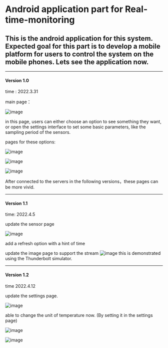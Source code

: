 # Android application part for Real-time-monitoring
## This is the android application for this system. Expected goal for this part is to develop a mobile platform for users to control the system on the mobile phones. Lets see the application now.
---
#### Version 1.0
time : 2022.3.31

main page：

![image](https://user-images.githubusercontent.com/48510316/161437552-06adb305-ca50-40b4-9096-c053c3eb6e0b.png)

in this page, users can either choose an option to see something they want, or open the settings interface to set some basic parameters, like the sampling period of the sensors.

pages for these options:

![image](https://user-images.githubusercontent.com/48510316/161437671-d924392b-0047-4e0a-9630-9c1d824b5eeb.png)

![image](https://user-images.githubusercontent.com/48510316/161437689-a4acc1a1-9419-466c-8f1c-11969c43c850.png)

![image](https://user-images.githubusercontent.com/48510316/161437716-6b356180-f669-4c31-a54b-2ae074ab973d.png)

After connected to the servers in the following versions，these pages can be more vivid.

---
#### Version 1.1
time: 2022.4.5

update the sensor page

![image](https://user-images.githubusercontent.com/48510316/161882624-20e8788c-f983-43f1-8253-2d9e48cc1e19.png)

add a refresh option with a hint of time

update the image page to support the stream
![image](https://user-images.githubusercontent.com/48510316/161882864-65102878-da6c-457f-9796-4a1707d01ccf.png)
this is demonstrated using the Thunderbolt simulator.

---
#### Version 1.2
time 2022.4.12

update the settings page.

![image](https://user-images.githubusercontent.com/48510316/163077124-1c7dbab1-c1c3-4b05-90b3-4da9d3702159.png)

able to change the unit of temperature now. (By setting it in the settings page)

![image](https://user-images.githubusercontent.com/48510316/163077197-6fa0d188-a103-4542-8ce4-f938e3a4f8ff.png)

![image](https://user-images.githubusercontent.com/48510316/163077230-637741b2-bfdd-4f4b-8989-5822b27d7605.png)




